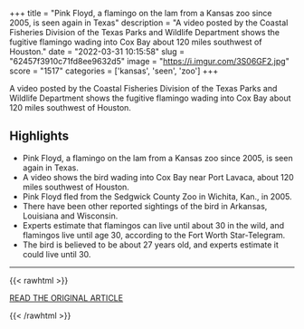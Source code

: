 +++
title = "Pink Floyd, a flamingo on the lam from a Kansas zoo since 2005, is seen again in Texas"
description = "A video posted by the Coastal Fisheries Division of the Texas Parks and Wildlife Department shows the fugitive flamingo wading into Cox Bay about 120 miles southwest of Houston."
date = "2022-03-31 10:15:58"
slug = "62457f3910c71fd8ee9632d5"
image = "https://i.imgur.com/3S06GF2.jpg"
score = "1517"
categories = ['kansas', 'seen', 'zoo']
+++

A video posted by the Coastal Fisheries Division of the Texas Parks and Wildlife Department shows the fugitive flamingo wading into Cox Bay about 120 miles southwest of Houston.

## Highlights

- Pink Floyd, a flamingo on the lam from a Kansas zoo since 2005, is seen again in Texas.
- A video shows the bird wading into Cox Bay near Port Lavaca, about 120 miles southwest of Houston.
- Pink Floyd fled from the Sedgwick County Zoo in Wichita, Kan., in 2005.
- There have been other reported sightings of the bird in Arkansas, Louisiana and Wisconsin.
- Experts estimate that flamingos can live until about 30 in the wild, and flamingos live until age 30, according to the Fort Worth Star-Telegram.
- The bird is believed to be about 27 years old, and experts estimate it could live until 30.

---

{{< rawhtml >}}
  <p class="article-category">
    <a target="_blank" href="https://www.npr.org/2022/03/30/1089651834/flamingo-escaped-kansas-spotted-texas-pink-floyd?utm_term=nprnews&amp;utm_medium=social&amp;utm_source=facebook.com&amp;utm_campaign=npr&amp;fbclid=IwAR0SBP7u_FIENGwNT68QiLnoL5ABq94PUYhDfdvwiXK3KMfPKlt9xA3EbFk">READ THE ORIGINAL ARTICLE</a>
  </p>
{{< /rawhtml >}}
